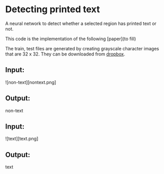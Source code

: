 Detecting printed text
=======================
A neural network to detect whether a selected region has printed text or not. 

This code is the implementation of the following [paper](to fill)

The train, test files are generated by creating grayscale character images that are 32 x 32. They can be downloaded from [dropbox](https://www.dropbox.com/sh/n6b9fng8k4r1kd3/AAAyBIf7b5dM2XBPf24wR-d2a?dl=0).

Input:
-------

![non-text][nontext.png]

Output:
--------
non-text

Input:
------
![text][text.png]

Output:
--------
text

